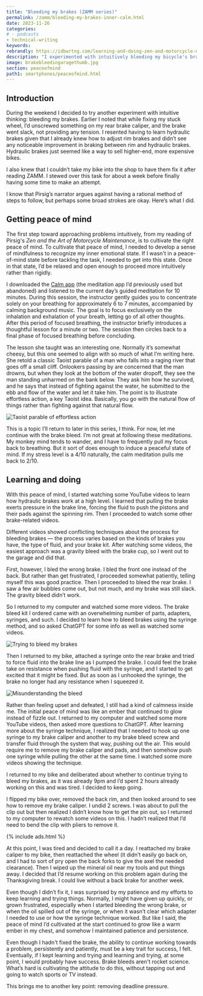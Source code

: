 ```yaml
---
title: "Bleeding my brakes (ZAMM series)"
permalink: /zamm/bleeding-my-brakes-inner-calm.html
date: 2023-11-26
categories:
# - podcasts
- technical-writing
keywords: 
rebrandly: https://idbwrtng.com/learning-and-doing-zen-and-motorcycle-maintenance
description: "I experimented with intuitively bleeding my bicycle's brakes over the weekend, guided by principles from <i>Zen and the Art of Motorcycle Maintenance.</i> After meditating with the Calm app to achieve a peaceful mindset, I studied some YouTube tutorials for guidance. Despite some initial missteps, like bleeding the wrong brake, I maintained a calm and patient approach throughout the process. I wasn't successful, but having a different mindset felt like a gamechanger."
image: brakebleedingaragethumb.jpg
section: peaceofmind
path1: smartphones/peaceofmind.html
---
```


## Introduction 

During the weekend I decided to try another experiment with intuitive thinking: bleeding my brakes. Earlier I noted that while fixing my stuck wheel, I’d unscrewed something on my rear brake caliper, and the brake went slack, not providing any tension. I resented having to learn hydraulic brakes given that I already knew how to adjust rim brakes and didn’t see any noticeable improvement in braking between rim and hydraulic brakes. Hydraulic brakes just seemed like a way to sell higher-end, more expensive bikes.

I also knew that I couldn’t take my bike into the shop to have them fix it after reading ZAMM. I stewed over this task for about a week before finally having some time to make an attempt.

I know that Pirsig’s narrator argues against having a rational method of steps to follow, but perhaps some broad strokes are okay. Here’s what I did. 

## Getting peace of mind 

The first step toward approaching problems intuitively, from my reading of Pirsig's *Zen and the Art of Motorcycle Maintenance*, is to cultivate the right peace of mind. To cultivate that peace of mind, I needed to develop a sense of mindfulness to recognize my inner emotional state. If I wasn't in a peace-of-mind state before tackling the task, I needed to get into this state. Once in that state, I’d be relaxed and open enough to proceed more intuitively rather than rigidly. 

I downloaded the [Calm app](https://www.calm.com) (the meditation app I’d previously used but abandoned) and listened to the current day’s guided meditation for 10 minutes. During this session, the instructor gently guides you to concentrate solely on your breathing for approximately 6 to 7 minutes, accompanied by calming background music. The goal is to focus exclusively on the inhalation and exhalation of your breath, letting go of all other thoughts. After this period of focused breathing, the instructor briefly introduces a thoughtful lesson for a minute or two. The session then circles back to a final phase of focused breathing before concluding.

The lesson she taught was an interesting one. Normally it’s somewhat cheesy, but this one seemed to align with so much of what I’m writing here. She retold a classic Taoist parable of a man who falls into a raging river that goes off a small cliff. Onlookers passing by are concerned that the man drowns, but when they look at the bottom of the water dropoff, they see the man standing unharmed on the bank below. They ask him how he survived, and he says that instead of fighting against the water, he submitted to the ebb and flow of the water and let it take him. The point is to illustrate effortless action, a key Taoist idea. Basically, you go with the natural flow of things rather than fighting against that natural flow.

<img src="{{site.media}}/zamm/effortlessactionriver.png" alt="Taoist parable of effortless action" />

This is a topic I’ll return to later in this series, I think. For now, let me continue with the brake bleed. I’m not great at following these meditations. My monkey mind tends to wander, and I have to frequently pull my focus back to breathing. But it sort of does enough to induce a peaceful state of mind. If my stress level is a 4/10 naturally, the calm meditation pulls me back to 2/10.

## Learning and doing

With this peace of mind, I started watching some YouTube videos to learn how hydraulic brakes work at a high level. I learned that pulling the brake exerts pressure in the brake line, forcing the fluid to push the pistons and their pads against the spinning rim. Then I proceeded to watch some other brake-related videos.

Different videos showed conflicting techniques about the process for bleeding brakes &mdash; the process varies based on the kinds of brakes you have, the type of fluid, and your brake kit. After watching some videos, the easiest approach was a gravity bleed with the brake cup, so I went out to the garage and did that.

First, however, I bled the wrong brake. I bled the front one instead of the back. But rather than get frustrated, I proceeded somewhat patiently, telling myself this was good practice. Then I proceeded to bleed the rear brake. I saw a few air bubbles come out, but not much, and my brake was still slack. The gravity bleed didn’t work.

So I returned to my computer and watched some more videos. The brake bleed kit I ordered came with an overwhelming number of parts, adapters, syringes, and such. I decided to learn how to bleed brakes using the syringe method, and so asked ChatGPT for some info as well as watched some videos. 

<img src="{{site.media}}/zamm/brakebleedingarage.png" alt="Trying to bleed my brakes" />

Then I returned to my bike, attached a syringe onto the rear brake and tried to force fluid into the brake line as I pumped the brake. I could feel the brake take on resistance when pushing fluid with the syringe, and I started to get excited that it might be fixed. But as soon as I unhooked the syringe, the brake no longer had any resistance when I squeezed it.

<img  style="max-width: 400px" src="{{site.media}}/zamm/bleedattemptwrong.jpg" alt="Misunderstanding the bleed" />

Rather than feeling upset and defeated, I still had a kind of calmness inside me. The initial peace of mind was like an ember that continued to glow instead of fizzle out. I returned to my computer and watched some more YouTube videos, then asked more questions to ChatGPT. After learning more about the syringe technique, I realized that I needed to hook up one syringe to my brake caliper and another to my brake bleed screw and transfer fluid through the system that way, pushing out the air. This would require me to remove my brake caliper and pads, and then somehow push one syringe while pulling the other at the same time. I watched some more videos showing the technique. 

I returned to my bike and deliberated about whether to continue trying to bleed my brakes, as it was already 9pm and I’d spent 2 hours already working on this and was tired. I decided to keep going.

I flipped my bike over, removed the back rim, and then looked around to see how to remove my brake caliper. I undid 2 screws. I was about to pull the clip out but then realized I didn’t know how to get the pin out, so I returned to my computer to rewatch some videos on this. I hadn’t realized that I’d need to bend the clip with pliers to remove it. 

{% include ads.html %}

At this point, I was tired and decided to call it a day. I reattached my brake caliper to my bike, then reattached the wheel (it didn’t easily go back on, and I had to sort of pry open the back forks to give the axel the needed clearance). Then I wiped up the mineral oil near my tools and put things away. I decided that I’d resume working on this problem again during the Thanksgiving break. I could live without a back brake for another week.

Even though I didn’t fix it, I was surprised by my patience and my efforts to keep learning and trying things. Normally, I might have given up quickly, or grown frustrated, especially when I started bleeding the wrong brake, or when the oil spilled out of the syringe, or when it wasn’t clear which adapter I needed to use or how the syringe technique worked. But like I said, the peace of mind I’d cultivated at the start continued to grow like a warm ember in my chest, and somehow I maintained patience and persistence. 

Even though I hadn't fixed the brake, the ability to continue working towards a problem, persistently and patiently, must be a key trait for success, I felt. Eventually, if I kept learning and trying and learning and trying, at some point, I would probably have success. Brake bleeds aren't rocket science. What’s hard is cultivating the attitude to do this, without tapping out and going to watch sports or TV instead.

This brings me to another key point: removing deadline pressure.




